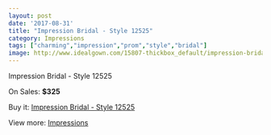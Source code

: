 ```yaml
---
layout: post
date: '2017-08-31'
title: "Impression Bridal - Style 12525"
category: Impressions
tags: ["charming","impression","prom","style","bridal"]
image: http://www.idealgown.com/15807-thickbox_default/impression-bridal-style-12525.jpg
---
```

Impression Bridal - Style 12525

On Sales: **$325**
<a href="https://www.idealgown.com/en/impressions/6329-impression-bridal-style-12525.html"><amp-img layout="responsive" width="600" height="600" src="//www.idealgown.com/15807-thickbox_default/impression-bridal-style-12525.jpg" alt="Impression Bridal - Style 12525 0" /></a>
<a href="https://www.idealgown.com/en/impressions/6329-impression-bridal-style-12525.html"><amp-img layout="responsive" width="600" height="600" src="//www.idealgown.com/15809-thickbox_default/impression-bridal-style-12525.jpg" alt="Impression Bridal - Style 12525 1" /></a>
<a href="https://www.idealgown.com/en/impressions/6329-impression-bridal-style-12525.html"><amp-img layout="responsive" width="600" height="600" src="//www.idealgown.com/15808-thickbox_default/impression-bridal-style-12525.jpg" alt="Impression Bridal - Style 12525 2" /></a>

Buy it: [Impression Bridal - Style 12525](https://www.idealgown.com/en/impressions/6329-impression-bridal-style-12525.html "Impression Bridal - Style 12525")

View more: [Impressions](https://www.idealgown.com/en/91-impressions "Impressions")